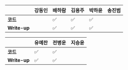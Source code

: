 |              | 강동인 | 배하람 | 김용주 | 박하윤 | 송진범 |
| ------------ | ------ | ----------------- | ------ | ------ | ------ |
| **코드**     ||:white_check_mark:|:white_check_mark:  |:white_check_mark: |        |
| **Write-up** ||:white_check_mark:|:white_check_mark:  | :white_check_mark: |        |

|              | 유예찬 | 전병운 | 지승윤 |
| ------------ | ------ | ------ | ------ |
| **코드**     |:white_check_mark:|:white_check_mark:||        |
| **Write-up** |:white_check_mark:|:white_check_mark:||        |


